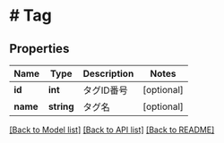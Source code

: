 # # Tag

## Properties

Name | Type | Description | Notes
------------ | ------------- | ------------- | -------------
**id** | **int** | タグID番号 | [optional]
**name** | **string** | タグ名 | [optional]

[[Back to Model list]](../../README.md#models) [[Back to API list]](../../README.md#endpoints) [[Back to README]](../../README.md)
